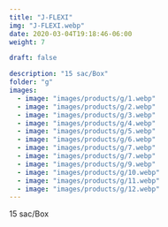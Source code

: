 ```yaml
---
title: "J-FLEXI"
img: "J-FLEXI.webp"
date: 2020-03-04T19:18:46-06:00
weight: 7

draft: false

description: "15 sac/Box"
folder: "g"
images:
  - image: "images/products/g/1.webp"
  - image: "images/products/g/2.webp"
  - image: "images/products/g/3.webp"
  - image: "images/products/g/4.webp"
  - image: "images/products/g/5.webp"
  - image: "images/products/g/6.webp"
  - image: "images/products/g/7.webp"
  - image: "images/products/g/7.webp"
  - image: "images/products/g/9.webp"
  - image: "images/products/g/10.webp"
  - image: "images/products/g/11.webp"
  - image: "images/products/g/12.webp"
---
```


15 sac/Box
